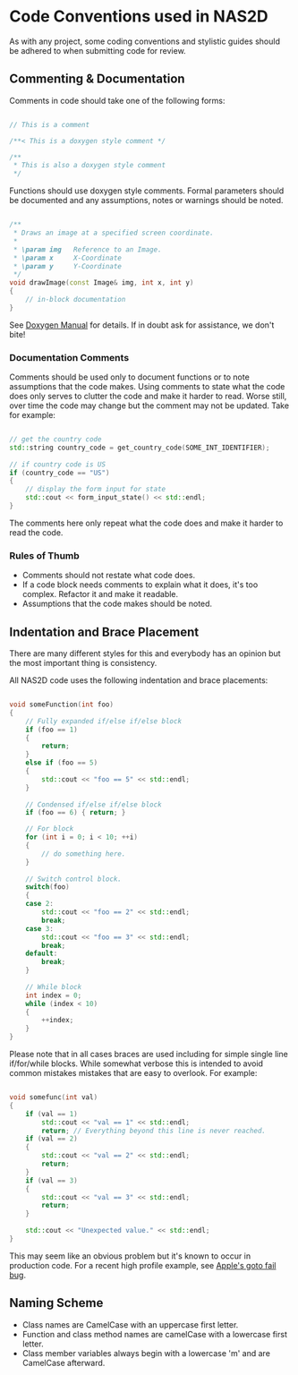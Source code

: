 # Code Conventions used in NAS2D

As with any project, some coding conventions and stylistic guides should be adhered to when submitting code for review.

## Commenting & Documentation

Comments in code should take one of the following forms:

```cpp

// This is a comment

/**< This is a doxygen style comment */

/**
 * This is also a doxygen style comment
 */

 ```

Functions should use doxygen style comments. Formal parameters should be documented and any assumptions, notes or warnings should be noted.

```cpp

/**
 * Draws an image at a specified screen coordinate.
 * 
 * \param img	Reference to an Image.
 * \param x		X-Coordinate
 * \param y		Y-Coordinate
 */
void drawImage(const Image& img, int x, int y)
{
	// in-block documentation
}

```

See [Doxygen Manual](http://www.stack.nl/~dimitri/doxygen/manual/docblocks.html) for details. If in doubt ask for assistance, we don't bite!

### Documentation Comments

Comments should be used only to document functions or to note assumptions that the code makes. Using comments to state what the code does only serves to clutter the code and make it harder to read. Worse still, over time the code may change but the comment may not be updated. Take for example:

```cpp

// get the country code
std::string country_code = get_country_code(SOME_INT_IDENTIFIER);
 
// if country code is US
if (country_code == "US")
{
    // display the form input for state
    std::cout << form_input_state() << std::endl;
}

```

The comments here only repeat what the code does and make it harder to read the code.


### Rules of Thumb

* Comments should not restate what code does.
* If a code block needs comments to explain what it does, it's too complex. Refactor it and make it readable.
* Assumptions that the code makes should be noted.


## Indentation and Brace Placement

There are many different styles for this and everybody has an opinion but the most important thing is consistency.

All NAS2D code uses the following indentation and brace placements:

```cpp

void someFunction(int foo)
{
	// Fully expanded if/else if/else block
	if (foo == 1)
	{
		return;
	}
	else if (foo == 5)
	{
		std::cout << "foo == 5" << std::endl;
	}
	
	// Condensed if/else if/else block
	if (foo == 6) { return; }

	// For block
	for (int i = 0; i < 10; ++i)
	{
		// do something here.
	}
	
	// Switch control block.
	switch(foo)
	{
	case 2:
		std::cout << "foo == 2" << std::endl;
		break;
	case 3:
		std::cout << "foo == 3" << std::endl;
		break;
	default:
		break;
	}
	
	// While block
	int index = 0;
	while (index < 10)
	{
		++index;
	}
}

```

Please note that in all cases braces are used including for simple single line if/for/while blocks. While somewhat verbose this is intended to avoid common mistakes mistakes that are easy to overlook. For example:

```cpp

void somefunc(int val)
{
	if (val == 1)
		std::cout << "val == 1" << std::endl;
		return;	// Everything beyond this line is never reached.
	if (val == 2)
	{
		std::cout << "val == 2" << std::endl;
		return;
	}
	if (val == 3)
	{
		std::cout << "val == 3" << std::endl;
		return;
	}
	
	std::cout << "Unexpected value." << std::endl;
}

```

This may seem like an obvious problem but it's known to occur in production code. For a recent high profile example, see [Apple's goto fail bug](https://en.wikipedia.org/wiki/Unreachable_code#goto_fail_bug).

## Naming Scheme

* Class names are CamelCase with an uppercase first letter.
* Function and class method names are camelCase with a lowercase first letter.
* Class member variables always begin with a lowercase 'm' and are CamelCase afterward.
